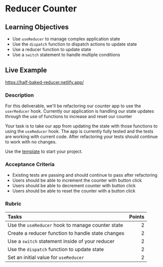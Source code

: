 # Reducer Counter

## Learning Objectives

- Use `useReducer` to manage complex application state
- Use the `dispatch` function to dispatch actions to update state
- Use a reducer function to update state
- Use a `switch` statement to handle multiple conditions

## Live Example

https://half-baked-reducer.netlify.app/

### Description

For this deliverable, we'll be refactoring our counter app to use the `userReducer` hook. Currently our application is handling our state updates through the use of functions to increase and reset our counter

Your task is to take our app from updating the state with those functions to using the `useReducer` hook. The app is currently fully tested and the tests are working with current code. After refactoring your tests should continue to work with no changes.

Use the [template](https://github.com/alchemycodelab/adv-react-alchemeetme) to start your project.

### Acceptance Criteria

- Existing tests are passing and should continue to pass after refactoring
- Users should be able to increment the counter with button click
- Users should be able to decrement counter with button click
- Users should be able to reset the counter with a button click

### Rubric

| Tasks                                             | Points |
| :------------------------------------------------ | -----: |
| Use the `useReducer` hook to manage counter state |      2 |
| Create a reducer function to handle state changes |      2 |
| Use a `switch` statement inside of your reducer   |      2 |
| Use the `dispatch` function to update state       |      2 |
| Set an initial value for `useReducer`             |      2 |
